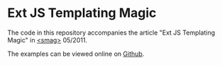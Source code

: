 Ext JS Templating Magic
=======================

The code in this repository accompanies the article "Ext JS Templating Magic" in [&lt;smag&gt;](http://www.jsmag.com/) 05/2011.

The examples can be viewed online on [Github](http://sgehrig.github.com/Ext-Templating-Examples/).